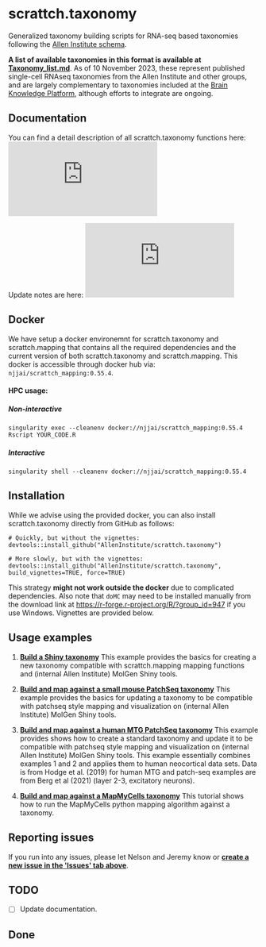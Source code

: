 # scrattch.taxonomy

Generalized taxonomy building scripts for RNA-seq based taxonomies following the [Allen Institute schema](https://github.com/AllenInstitute/scrattch.taxonomy/tree/main/schema).

**A list of available taxonomies in this format is available at [Taxonomy_list.md](https://github.com/AllenInstitute/scrattch.taxonomy/blob/main/Taxonomy_list.md)**. As of 10 November 2023, these represent published single-cell RNAseq taxonomies from the Allen Institute and other groups, and are largely complementary to taxonomies included at the [Brain Knowledge Platform](https://portal.brain-map.org/atlases-and-data/bkp), although efforts to integrate are ongoing.

## Documentation

You can find a detail description of all scrattch.taxonomy functions here: ![Documentation](https://github.com/AllenInstitute/scrattch.taxonomy/blob/main/scrattch.taxonomy_0.1.pdf)

Update notes are here: ![Versions](https://github.com/AllenInstitute/scrattch.taxonomy/blob/main/VERSIONS.md)

## Docker

We have setup a docker environemnt for scrattch.taxonomy and scrattch.mapping that contains all the required dependencies and the current version of both scrattch.taxonomy and scrattch.mapping. This docker is accessible through docker hub via: `njjai/scrattch_mapping:0.55.4`.

#### HPC usage:

##### Non-interactive
`singularity exec --cleanenv docker://njjai/scrattch_mapping:0.55.4 Rscript YOUR_CODE.R`

##### Interactive
`singularity shell --cleanenv docker://njjai/scrattch_mapping:0.55.4`


## Installation

While we advise using the provided docker, you can also install scrattch.taxonomy directly from GitHub as follows:

```
# Quickly, but without the vignettes:
devtools::install_github("AllenInstitute/scrattch.taxonomy")

# More slowly, but with the vignettes:
devtools::install_github("AllenInstitute/scrattch.taxonomy", build_vignettes=TRUE, force=TRUE)
```

This strategy **might not work outside the docker** due to complicated dependencies. Also note that `doMC` may need to be installed manually from the download link at https://r-forge.r-project.org/R/?group_id=947 if you use Windows. Vignettes are provided below.

## Usage examples

1. [**Build a Shiny taxonomy**](https://github.com/AllenInstitute/scrattch.taxonomy/blob/main/examples/build_taxonomy.md) This example provides the basics for creating a new taxonomy compatible with scrattch.mapping mapping functions and (internal Allen Institute) MolGen Shiny tools.

2. [**Build and map against a small mouse PatchSeq taxonomy**](https://github.com/AllenInstitute/scrattch.taxonomy/blob/main/examples/build_patchseq_taxonomy.md) This example provides the basics for updating a taxonomy to be compatible with patchseq style mapping and visualization on (internal Allen Institute) MolGen Shiny tools.

3. [**Build and map against a human MTG PatchSeq taxonomy**](https://github.com/AllenInstitute/scrattch.taxonomy/blob/main/examples/build_MTG_patchseq_taxonomy.md) This example provides shows how to create a standard taxonomy and update it to be compatible with patchseq style mapping and visualization on (internal Allen Institute) MolGen Shiny tools. This example essentially combines examples 1 and 2 and applies them to human neocortical data sets.  Data is from Hodge et al. (2019) for human MTG and patch-seq examples are from Berg et al (2021) (layer 2-3, excitatory neurons). 

4. [**Build and map against a MapMyCells taxonomy**](https://github.com/AllenInstitute/scrattch.taxonomy/blob/main/examples/build_taxonomy_MapMyCells.md) This tutorial shows how to run the MapMyCells python mapping algorithm against a taxonomy.

   
## Reporting issues

If you run into any issues, please let Nelson and Jeremy know or [**create a new issue in the 'Issues' tab above**](https://github.com/AllenInstitute/scrattch-taxonomy/issues).

## TODO

- [ ] Update documentation.

## Done
